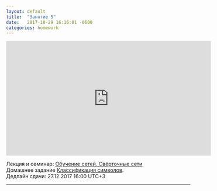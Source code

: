 ```yaml
---
layout: default
title:  "Занятие 5"
date:   2017-10-29 16:16:01 -0600
categories: homework
---
```

<center><div class="video-container"><iframe width="560" height="315" src="https://www.youtube.com/embed/cAJp2hh-_q8" frameborder="0" allowfullscreen></iframe></div></center>  
  
Лекция и семинар: [Обучение сетей. Свёрточные сети](https://goo.gl/ujL9DA)  
Домашнее задание [Классификация символов](https://github.com/deepmipt/dlschl/tree/master/materials/homeworks/hw06).  
Дедлайн сдачи: 27.12.2017 16:00 UTC+3

----------------------------

